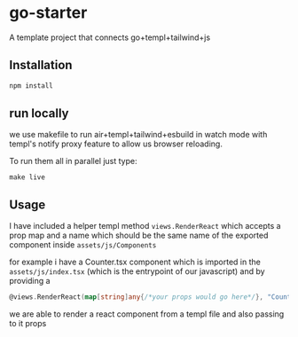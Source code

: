 # go-starter

A template project that connects go+templ+tailwind+js

## Installation

```bash
npm install
```

## run locally
we use makefile to run air+templ+tailwind+esbuild in watch mode with templ's notify proxy feature to allow us browser reloading.

To run them all in parallel just type:
```
make live
```

## Usage
I have included a helper templ method `views.RenderReact` which accepts a prop map and a name which should be the same name of the exported component inside `assets/js/Components`

for example i have a Counter.tsx component which is imported in the `assets/js/index.tsx` (which is the entrypoint of our javascript) and by providing a
```go
@views.RenderReact(map[string]any{/*your props would go here*/}, "Counter")
```
we are able to render a react component from a templ file and also passing to it props


